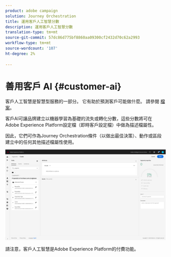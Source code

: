 ```yaml
---
product: adobe campaign
solution: Journey Orchestration
title: 運用客戶人工智慧分數
description: 運用客戶人工智慧分數
translation-type: tm+mt
source-git-commit: 57dc86d775bf8860aa09300cf2432d70c62a2993
workflow-type: tm+mt
source-wordcount: '107'
ht-degree: 2%

---
```



# 善用客戶 AI {#customer-ai}

客戶人工智慧是智慧型服務的一部分。 它有助於預測客戶可能做什麼。 請參閱 [檔案](https://docs.adobe.com/content/help/en/experience-platform/intelligent-services/customer-ai/overview.html)。

客戶AI可讓品牌建立以機器學習為基礎的流失或轉化分數，這些分數將可在Adobe Experience Platform設定檔（即時客戶設定檔）中做為描述檔屬性。

因此，它們可作為Journey Orchestration條件（以做出最佳決策）、動作或區段建立中的任何其他描述檔屬性使用。

![](../assets/customer-ai.png)

請注意，客戶人工智慧是Adobe Experience Platform的付費功能。


